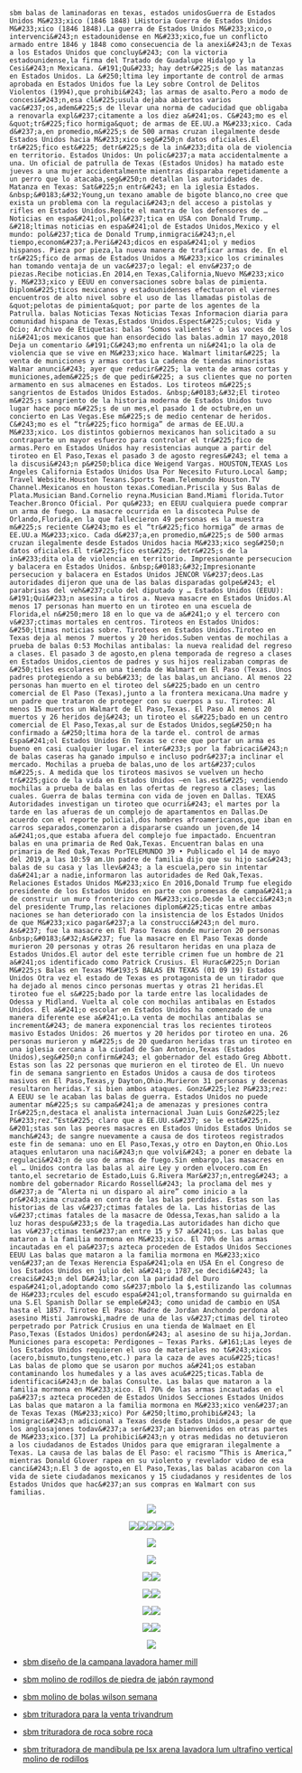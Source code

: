 
```
sbm balas de laminadoras en texas, estados unidosGuerra de Estados Unidos M&#233;xico (1846 1848) LHistoria Guerra de Estados Unidos M&#233;xico (1846 1848).La guerra de Estados Unidos M&#233;xico,o intervenci&#243;n estadounidense en M&#233;xico,fue un conflicto armado entre 1846 y 1848 como consecuencia de la anexi&#243;n de Texas a los Estados Unidos que concluy&#243; con la victoria estadounidense,la firma del Tratado de Guadalupe Hidalgo y la Cesi&#243;n Mexicana. &#191;Qu&#233; hay detr&#225;s de las matanzas en Estados Unidos. La &#250;ltima ley importante de control de armas aprobada en Estados Unidos fue la Ley sobre Control de Delitos Violentos (1994),que prohibi&#243; las armas de asalto.Pero a modo de concesi&#243;n,esa cl&#225;usula dejaba abiertos varios vac&#237;os,adem&#225;s de llevar una norma de caducidad que obligaba a renovarla expl&#237;citamente a los diez a&#241;os. C&#243;mo es el &quot;tr&#225;fico hormiga&quot; de armas de EE.UU.a M&#233;xico. Cada d&#237;a,en promedio,m&#225;s de 500 armas cruzan ilegalmente desde Estados Unidos hacia M&#233;xico seg&#250;n datos oficiales.El tr&#225;fico est&#225; detr&#225;s de la in&#233;dita ola de violencia en territorio. Estados Unidos: Un polic&#237;a mata accidentalmente a una. Un oficial de patrulla de Texas (Estados Unidos) ha matado este jueves a una mujer accidentalmente mientras disparaba repetidamente a un perro que lo atacaba,seg&#250;n detallan las autoridades de. Matanza en Texas: Sat&#225;n entr&#243; en la iglesia Estados. &nbsp;&#0183;&#32;Young,un texano amable de bigote blanco,no cree que exista un problema con la regulaci&#243;n del acceso a pistolas y rifles en Estados Unidos.Repite el mantra de los defensores de … Noticias en espa&#241;ol,pol&#237;tica en USA con Donald Trump. &#218;ltimas noticias en espa&#241;ol de Estados Unidos,Mexico y el mundo: pol&#237;tica de Donald Trump,inmigraci&#243;n,el tiempo,econom&#237;a.Peri&#243;dicos en espa&#241;ol y medios hispanos. Pieza por pieza,la nueva manera de traficar armas de. En el tr&#225;fico de armas de Estados Unidos a M&#233;xico los criminales han tomando ventaja de un vac&#237;o legal: el env&#237;o de piezas.Recibe noticias.En 2014,en Texas,California,Nuevo M&#233;xico y. M&#233;xico y EEUU en conversaciones sobre balas de pimienta. Diplom&#225;ticos mexicanos y estadounidenses efectuaron el viernes encuentros de alto nivel sobre el uso de las llamadas pistolas de &quot;pelotas de pimienta&quot; por parte de los agentes de la Patrulla. balas Noticias Texas Noticias Texas Informacion diaria para comunidad hispana de Texas,Estados Unidos.Espect&#225;culos; Vida y Ocio; Archivo de Etiquetas: balas ‘Somos valientes’ o las voces de los ni&#241;os mexicanos que han ensordecido las balas.admin 17 mayo,2018 Deja un comentario &#191;C&#243;mo enfrenta un ni&#241;o la ola de violencia que se vive en M&#233;xico hace. Walmart limitar&#225; la venta de municiones y armas cortas La cadena de tiendas minoristas Walmar anunci&#243; ayer que reducir&#225; la venta de armas cortas y municiones,adem&#225;s de que pedir&#225; a sus clientes que no porten armamento en sus almacenes en Estados. Los tiroteos m&#225;s sangrientos de Estados Unidos Estados. &nbsp;&#0183;&#32;El tiroteo m&#225;s sangriento de la historia moderna de Estados Unidos tuvo lugar hace poco m&#225;s de un mes,el pasado 1 de octubre,en un concierto en Las Vegas.Ese m&#225;s de medio centenar de heridos. C&#243;mo es el “tr&#225;fico hormiga” de armas de EE.UU.a M&#233;xico. Los distintos gobiernos mexicanos han solicitado a su contraparte un mayor esfuerzo para controlar el tr&#225;fico de armas.Pero en Estados Unidos hay resistencias aunque a partir del tiroteo en El Paso,Texas el pasado 3 de agosto regres&#243; el tema a la discusi&#243;n p&#250;blica dice Weigend Vargas. HOUSTON,TEXAS Los Angeles California Estados Unidos Usa Por Necesito Futuro.Local &amp; Travel Website.Houston Texans.Sports Team.Telemundo Houston.TV Channel.Mexicanos en houston texas.Comedian.Priscila y Sus Balas de Plata.Musician Band.Cornelio reyna.Musician Band.Miami florida.Tutor Teacher.Bronco Oficial. Por qu&#233; en EEUU cualquiera puede comprar un arma de fuego. La masacre ocurrida en la discoteca Pulse de Orlando,Florida,en la que fallecieron 49 personas es la muestra m&#225;s reciente C&#243;mo es el “tr&#225;fico hormiga” de armas de EE.UU.a M&#233;xico. Cada d&#237;a,en promedio,m&#225;s de 500 armas cruzan ilegalmente desde Estados Unidos hacia M&#233;xico seg&#250;n datos oficiales.El tr&#225;fico est&#225; detr&#225;s de la in&#233;dita ola de violencia en territorio. Impresionante persecucion y balacera en Estados Unidos. &nbsp;&#0183;&#32;Impresionante persecucion y balacera en Estados Unidos JENCOR V&#237;deos.Las autoridades dijeron que una de las balas disparadas golpe&#243; el parabrisas del veh&#237;culo del diputado y … Estados Unidos (EEUU): &#191;Qui&#233;n asesina a tiros a. Nueva masacre en Estados Unidos.Al menos 17 personas han muerto en un tiroteo en una escuela de Florida,el n&#250;mero 18 en lo que va de a&#241;o y el tercero con v&#237;ctimas mortales en centros. Tiroteos en Estados Unidos: &#250;ltimas noticias sobre. Tiroteos en Estados Unidos.Tiroteo en Texas deja al menos 7 muertos y 20 heridos.Suben ventas de mochilas a prueba de balas 0:53 Mochilas antibalas: la nueva realidad del regreso a clases. El pasado 3 de agosto,en plena temporada de regreso a clases en Estados Unidos,cientos de padres y sus hijos realizaban compras de &#250;tiles escolares en una tienda de Walmart en El Paso (Texas. Unos padres protegiendo a su beb&#233; de las balas,un anciano. Al menos 22 personas han muerto en el tiroteo del s&#225;bado en un centro comercial de El Paso (Texas),junto a la frontera mexicana.Una madre y un padre que trataron de proteger con su cuerpos a su. Tiroteo: Al menos 15 muertos un Walmart de El Paso,Texas. El Paso Al menos 20 muertos y 26 heridos dej&#243; un tiroteo el s&#225;bado en un centro comercial de El Paso,Texas,al sur de Estados Unidos,seg&#250;n ha confirmado a &#250;ltima hora de la tarde el. control de armas Espa&#241;ol Estados Unidos En Texas se cree que portar un arma es bueno en casi cualquier lugar.el inter&#233;s por la fabricaci&#243;n de balas caseras ha ganado impulso e incluso podr&#237;a inclinar el mercado. Mochilas a prueba de balas,uno de los art&#237;culos m&#225;s. A medida que los tiroteos masivos se vuelven un hecho tr&#225;gico de la vida en Estados Unidos —en las.est&#225; vendiendo mochilas a prueba de balas en las ofertas de regreso a clases; las cuales. Guerra de balas termina con vida de joven en Dallas. TEXAS Autoridades investigan un tiroteo que ocurri&#243; el martes por la tarde en las afueras de un complejo de apartamentos en Dallas.De acuerdo con el reporte policial,dos hombres afroamericanos,que iban en carros separados,comenzaron a dispararse cuando un joven,de 14 a&#241;os,que estaba afuera del complejo fue impactado. Encuentran balas en una primaria de Red Oak,Texas. Encuentran balas en una primaria de Red Oak,Texas PorTELEMUNDO 39 • Publicado el 14 de mayo del 2019,a las 10:59 am.Un padre de familia dijo que su hijo sac&#243; balas de su casa y las llev&#243; a la escuela,pero sin intentar da&#241;ar a nadie,informaron las autoridades de Red Oak,Texas. Relaciones Estados Unidos M&#233;xico En 2016,Donald Trump fue elegido presidente de los Estados Unidos en parte con promesas de campa&#241;a de construir un muro fronterizo con M&#233;xico.Desde la elecci&#243;n del presidente Trump,las relaciones diplom&#225;ticas entre ambas naciones se han deteriorado con la insistencia de los Estados Unidos de que M&#233;xico pagar&#237;a la construcci&#243;n del muro. As&#237; fue la masacre en El Paso Texas donde murieron 20 personas &nbsp;&#0183;&#32;As&#237; fue la masacre en El Paso Texas donde murieron 20 personas y otras 26 resultaron heridas en una plaza de Estados Unidos.El autor del este terrible crimen fue un hombre de 21 a&#241;os identificado como Patrick Crusius. El Hurac&#225;n Dorian M&#225;s Balas en Texas M&#193;S BALAS EN TEXAS (01 09 19) Estados Unidos Otra vez el estado de Texas es protagonista de un tirador que ha dejado al menos cinco personas muertas y otras 21 heridas.El tiroteo fue el s&#225;bado por la tarde entre las localidades de Odessa y Midland. Vuelta al cole con mochilas antibalas en Estados Unidos. El a&#241;o escolar en Estados Unidos ha comenzado de una manera diferente ese a&#241;o.La venta de mochilas antibalas se increment&#243; de manera exponencial tras los recientes tiroteos masivo Estados Unidos: 26 muertos y 20 heridos por tiroteo en una. 26 personas murieron y m&#225;s de 20 quedaron heridas tras un tiroteo en una iglesia cercana a la ciudad de San Antonio,Texas (Estados Unidos),seg&#250;n confirm&#243; el gobernador del estado Greg Abbott. Estas son las 22 personas que murieron en el tiroteo de El. Un nuevo fin de semana sangriento en Estados Unidos a causa de dos tiroteos masivos en El Paso,Texas,y Dayton,Ohio.Murieron 31 personas y decenas resultaron heridas.Y si bien ambos ataques. Gonz&#225;lez P&#233;rez: A EEUU se le acaban las balas de guerra. Estados Unidos no puede aumentar m&#225;s su campa&#241;a de amenazas y presiones contra Ir&#225;n,destaca el analista internacional Juan Luis Gonz&#225;lez P&#233;rez.“Est&#225; claro que a EE.UU.s&#237; se le est&#225;n. &#201;stas son las peores masacres en Estados Unidos Estados Unidos se manch&#243; de sangre nuevamente a causa de dos tiroteos registrados este fin de semana: uno en El Paso,Texas,y otro en Dayton,en Ohio.Los ataques enlutaron una naci&#243;n que volvi&#243; a poner en debate la regulaci&#243;n de uso de armas de fuego.Sin embargo,las masacres en el … Unidos contra las balas al aire Ley y orden elvocero.com En tanto,el secretario de Estado,Luis G.Rivera Mar&#237;n,entreg&#243; a nombre del gobernador Ricardo Rossell&#243; la proclama del mes y d&#237;a de “Alerta ni un disparo al aire” como inicio a la pr&#243;xima cruzada en contra de las balas perdidas. Estas son las historias de las v&#237;ctimas fatales de la. Las historias de las v&#237;ctimas fatales de la masacre de Odessa,Texas,han salido a la luz horas despu&#233;s de la tragedia.Las autoridades han dicho que las v&#237;ctimas ten&#237;an entre 15 y 57 a&#241;os. Las balas que mataron a la familia mormona en M&#233;xico. El 70% de las armas incautadas en el pa&#237;s azteca proceden de Estados Unidos Secciones EEUU Las balas que mataron a la familia mormona en M&#233;xico ven&#237;an de Texas Herencia Espa&#241;ola en USA En el Congreso de los Estados Unidos en julio del a&#241;o 1787,se decidi&#243; la creaci&#243;n del D&#243;lar,con la paridad del Duro espa&#241;ol,adoptando como s&#237;mbolo la $,estilizando las columnas de H&#233;rcules del escudo espa&#241;ol,transformando su guirnalda en una S.El Spanish Dollar se emple&#243; como unidad de cambio en USA hasta el 1857. Tiroteo El Paso: Madre de Jordan Anchondo perdona al asesino Misti Jamrowski,madre de una de las v&#237;ctimas del tiroteo perpetrado por Patrick Crusius en una tienda de Walmaet en El Paso,Texas (Estados Unidos) perdon&#243; al asesino de su hija,Jordan. Municiones para escopeta: Perdigones — Texas Parks. &#161;Las leyes de los Estados Unidos requieren el uso de materiales no t&#243;xicos (acero,bismuto,tungsteno,etc.) para la caza de aves acu&#225;ticas! Las balas de plomo que se usaron por muchos a&#241;os estaban contaminando los humedales y a las aves acu&#225;ticas.Tabla de identificaci&#243;n de balas Consulte. Las balas que mataron a la familia mormona en M&#233;xico. El 70% de las armas incautadas en el pa&#237;s azteca proceden de Estados Unidos Secciones Estados Unidos Las balas que mataron a la familia mormona en M&#233;xico ven&#237;an de Texas Texas (M&#233;xico) Por &#250;ltimo,prohibi&#243; la inmigraci&#243;n adicional a Texas desde Estados Unidos,a pesar de que los anglosajones todav&#237;a ser&#237;an bienvenidos en otras partes de M&#233;xico.[37] La prohibici&#243;n y otras medidas no detuvieron a los ciudadanos de Estados Unidos para que emigraran ilegalmente a Texas. La causa de las balas de El Paso: el racismo “This is America,” mientras Donald Glover rapea en su violento y revelador video de esa canci&#243;n.El 3 de agosto,en El Paso,Texas,las balas acabaron con la vida de siete ciudadanos mexicanos y 15 ciudadanos y residentes de los Estados Unidos que hac&#237;an sus compras en Walmart con sus familias. 
```

<div align="center">

<a href="https://es-crusher.shibang-china.com/github&k=sbm+balas+de+laminadoras+en+texas%2C+estados+unidos"><img src="https://static.shibang-china.com/es/crusher/logo.jpg"></a>

<a href="https://es-crusher.shibang-china.com/github&k=sbm+balas+de+laminadoras+en+texas%2C+estados+unidos"><img src="https://static.shibang-china.com/es/crusher/index.jpg"></a><a href="https://es-crusher.shibang-china.com/material.htmlgithub&k=sbm+balas+de+laminadoras+en+texas%2C+estados+unidos"><img src="https://static.shibang-china.com/es/crusher/material.jpg"></a><a href="https://es-crusher.shibang-china.com/application.htmlgithub&k=sbm+balas+de+laminadoras+en+texas%2C+estados+unidos"><img src="https://static.shibang-china.com/es/crusher/application.jpg"></a><a href="https://es-crusher.shibang-china.com/aboutus.htmlgithub&k=sbm+balas+de+laminadoras+en+texas%2C+estados+unidos"><img src="https://static.shibang-china.com/es/crusher/aboutus.jpg"></a><a href="https://es-crusher.shibang-china.com/contact.htmlgithub&k=sbm+balas+de+laminadoras+en+texas%2C+estados+unidos"><img src="https://static.shibang-china.com/es/crusher/contact.jpg"></a>

<a href="https://es-crusher.shibang-china.com/github&k=sbm+balas+de+laminadoras+en+texas%2C+estados+unidos"><img src="https://static.shibang-china.com/es/crusher/banner.jpg"></a>

<a href="https://swt.shibang-china.com/github&k=sbm+balas+de+laminadoras+en+texas%2C+estados+unidos"><img src="https://static.shibang-china.com/es/crusher/text.jpg"></a>

<a href="https://swt.shibang-china.com/github&k=sbm+balas+de+laminadoras+en+texas%2C+estados+unidos"><img src="https://static.shibang-china.com/es/crusher/chat.jpg"></a><a href="https://es-crusher.shibang-china.com/contact.htmlgithub&k=sbm+balas+de+laminadoras+en+texas%2C+estados+unidos"><img src="https://static.shibang-china.com/es/crusher/message.jpg"></a>

<a href="https://es-crusher.shibang-china.com/products/pe.htmlgithub&k=sbm+balas+de+laminadoras+en+texas%2C+estados+unidos"><img src="https://static.shibang-china.com/es/crusher/pe.jpg"></a><a href="https://es-crusher.shibang-china.com/products/pf.htmlgithub&k=sbm+balas+de+laminadoras+en+texas%2C+estados+unidos"><img src="https://static.shibang-china.com/es/crusher/pf.jpg"></a>

<a href="https://es-crusher.shibang-china.com/products/hpt.htmlgithub&k=sbm+balas+de+laminadoras+en+texas%2C+estados+unidos"><img src="https://static.shibang-china.com/es/crusher/hpt.jpg"></a><a href="https://es-crusher.shibang-china.com/products/vsi.htmlgithub&k=sbm+balas+de+laminadoras+en+texas%2C+estados+unidos"><img src="https://static.shibang-china.com/es/crusher/vsi.jpg"></a>

<a href="https://es-crusher.shibang-china.com/products/klv.htmlgithub&k=sbm+balas+de+laminadoras+en+texas%2C+estados+unidos"><img src="https://static.shibang-china.com/es/crusher/klv.jpg"></a><a href="https://es-crusher.shibang-china.com/products/portable.htmlgithub&k=sbm+balas+de+laminadoras+en+texas%2C+estados+unidos"><img src="https://static.shibang-china.com/es/crusher/portable.jpg"></a>

<a href="https://swt.shibang-china.com/github&k=sbm+balas+de+laminadoras+en+texas%2C+estados+unidos"><img src="https://static.shibang-china.com/es/crusher/case.jpg"></a>

</div>


* [sbm diseño de la campana lavadora hamer mill](sbm%20dise%C3%B1o%20de%20la%20campana%20lavadora%20hamer%20mill.md)

* [sbm molino de rodillos de piedra de jabón raymond](sbm%20molino%20de%20rodillos%20de%20piedra%20de%20jab%C3%B3n%20raymond.md)

* [sbm molino de bolas wilson semana](sbm%20molino%20de%20bolas%20wilson%20semana.md)

* [sbm trituradora para la venta trivandrum](sbm%20trituradora%20para%20la%20venta%20trivandrum.md)

* [sbm trituradora de roca sobre roca](sbm%20trituradora%20de%20roca%20sobre%20roca.md)

* [sbm trituradora de mandíbula pe lsx arena lavadora lum ultrafino vertical molino de rodillos](sbm%20trituradora%20de%20mand%C3%ADbula%20pe%20lsx%20arena%20lavadora%20lum%20ultrafino%20vertical%20molino%20de%20rodillos.md)